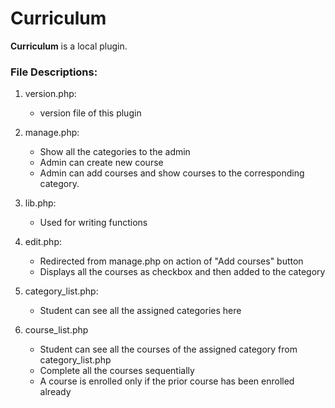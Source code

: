 # Curriculum

**Curriculum** is a local plugin.

### File Descriptions:
1. version.php: 
    - version file of this plugin

2. manage.php:
    - Show all the categories to the admin
    - Admin can create new course
    - Admin can add courses and show courses to the corresponding category.

3. lib.php:
    - Used for writing functions

4. edit.php:
    - Redirected from manage.php on action of "Add courses" button  
    - Displays all the courses as checkbox and then added to the category

5. category_list.php:
    - Student can see all the assigned categories here

6. course_list.php
    - Student can see all the courses of the assigned category from category_list.php
    - Complete all the courses sequentially 
    - A course is enrolled only if the prior course has been enrolled already
